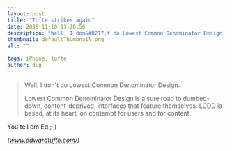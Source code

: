 ```yaml
---
layout: post
title: "Tufte strikes again"
date: 2008-11-10 13:26:56
description: "Well, I don&#8217;t do Lowest Common Denominator Design. Lowest Common Denominator Design is a sure road to dumbed-down, content-deprived, interfaces that feature themselves. LCDD is based, at its heart, on contempt for users and for content. You tell em Ed&#8230;"
thumbnail: defaultThumbnail.png
alt: ""

tags: iPhone, tufte
author: dug
---
```


<blockquote><p>Well, I don't do Lowest Common Denominator Design.</p>

<p>Lowest Common Denominator Design is a sure road to dumbed-down, content-deprived, interfaces that feature themselves. <span class="caps">LCDD </span>is based, at its heart, on contempt for users and for content.</p></blockquote>

<p>You tell em Ed ;-)</p>

<p><em>(<a href="http://www.edwardtufte.com/bboard/q-and-a-fetch-msg?msg_id=00036T">www.edwardtufte.com/</a>)</em></p>
